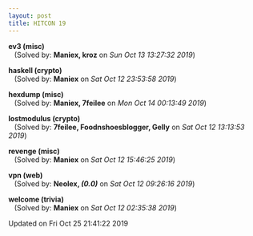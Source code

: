 ```yaml
---
layout: post
title: HITCON 19
---
```


<!--break-->

**ev3 (misc)**  
&nbsp;&nbsp;&nbsp;(Solved by: **Maniex, kroz** on _Sun Oct 13 13:27:32 2019_)  
  
**haskell (crypto)**  
&nbsp;&nbsp;&nbsp;(Solved by: **Maniex** on _Sat Oct 12 23:53:58 2019_)  
  
**hexdump (misc)**  
&nbsp;&nbsp;&nbsp;(Solved by: **Maniex, 7feilee** on _Mon Oct 14 00:13:49 2019_)  
  
**lostmodulus (crypto)**  
&nbsp;&nbsp;&nbsp;(Solved by: **7feilee, Foodnshoesblogger, Gelly** on _Sat Oct 12 13:13:53 2019_)  
  
**revenge (misc)**  
&nbsp;&nbsp;&nbsp;(Solved by: **Maniex** on _Sat Oct 12 15:46:25 2019_)  
  
**vpn (web)**  
&nbsp;&nbsp;&nbsp;(Solved by: **Neolex, _(0.0)_** on _Sat Oct 12 09:26:16 2019_)  
  
**welcome (trivia)**  
&nbsp;&nbsp;&nbsp;(Solved by: **Maniex** on _Sat Oct 12 02:35:38 2019_)  
  


Updated on Fri Oct 25 21:41:22 2019
